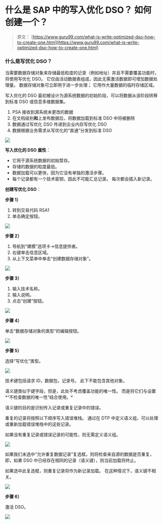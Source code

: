 # 什么是 SAP 中的写入优化 DSO？ 如何创建一个？

> 原文： [https://www.guru99.com/what-is-write-optimized-dso-how-to-create-one.html](https://www.guru99.com/what-is-write-optimized-dso-how-to-create-one.html)

### 什么是写优化 DSO？

当需要数据存储对象来存储最低粒度的记录（例如地址）并且不需要覆盖功能时，将使用写优化 DSO。 它仅由活动数据表组成，因此无需激活数据即可增加数据处理量。 数据存储对象可立即用于进一步处理； 它用作大量数据的临时存储区域。

写入优化的 DSO 最初被设计为源系统数据的初始阶段，可以将数据从该阶段转移到标准 DSO 或信息多维数据集。

1.  PSA 接收到源系统未更改的数据
2.  在文档级别**和**上发布数据后，将数据加载到标准 DSO 中将被删除
3.  数据通过写优化 DSO 传递到企业内存写优化 DSO
4.  数据根据业务需求从写优化的“直通”分发到标准 DSO

![](img/e27a9a4278cb55678ca2b9eb7f19314a.png)

**写入优化的 DSO 属性**：

*   它用于源系统数据的初始暂存。
*   存储的数据的粒度最低。
*   数据加载可以更快，因为它没有单独的激活步骤。
*   每个记录都有一个技术密钥，因此不可能汇总记录。 每次都会插入新记录。

**创建写优化 DSO**：

**步骤 1）**

1.  转到交易代码 RSA1
2.  单击确定按钮。

![](img/7b255d6fb602e6ddae1ac15814e50a8f.png)

**步骤 2）**

1.  导航到“建模”选项卡->信息提供者。
2.  右键单击信息区域。
3.  从上下文菜单中单击“创建数据存储对象”。

![](img/fb21b76f5b6aaa763aee9e1e1206589f.png)

**步骤 3）**

1.  输入技术名称。
2.  输入说明。
3.  点击“创建”按钮。

![](img/9914e60ce92ee39a7c182fedefb95997.png)

**步骤 4）**

单击“数据存储对象的类型”的编辑按钮。

![](img/c9123130563eb76375bcb5c7b6932a01.png)

**步骤 5）**

选择“写优化”类型。

![](img/8ca1194c8defe3396209745494ad966b.png)

技术键包括请求 ID，数据包，记录号。 此下不能包含其他对象。

语义键类似于键字段，但是，此处不考虑覆盖功能的唯一性。 而是将它们与设置*“不检查数据的唯一性”结合使用。*

语义键的目的是识别传入记录或重复记录中的错误。

重复的记录将按照以下顺序写入错误堆栈。 通过在 DTP 中定义语义组，可以处理或重新加载错误堆栈中的这些记录。

如果没有重复记录或错误记录的可能性，则无需定义语义组。

![](img/fec618bc3ce15461f68c996d9fd1ef2f.png)

如果我们未选中“允许重复数据记录”复选框，则将检查来自源的数据是否重复，即，如果 DSO 中已经存在相同的记录（语义键），则当前加载将终止。

如果选中此复选框，则重复记录将作为新记录加载。 在这种情况下，语义键不相关。

![](img/56f3ceba319d19569add2c98eb70cd91.png)

**步骤 6）**

激活 DSO。

![](img/22282befef54462bdc04dde22186d60d.png)